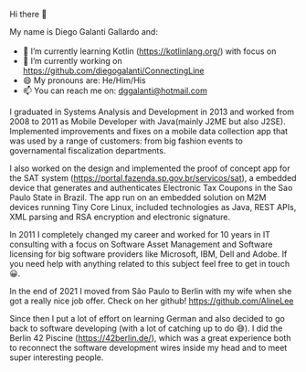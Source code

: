 Hi there 👋

My name is Diego Galanti Gallardo and:

- 🌱 I’m currently learning Kotlin (https://kotlinlang.org/) with focus on <img src="https://user-images.githubusercontent.com/99219186/191023133-a94f4e88-53e5-4de9-96e1-9f4c7e26d2b7.png" height="17">
- 🔭 I’m currently working on https://github.com/diegogalanti/ConnectingLine
- 😄 My pronouns are: He/Him/His
- 📫 You can reach me on: dggalanti@hotmail.com

I graduated in Systems Analysis and Development in 2013 and worked from 2008 to 2011 as Mobile Developer with Java(mainly J2ME but also J2SE). Implemented improvements and fixes on a mobile data collection app that was used by a range of customers: from big fashion events to governamental fiscalization departments.

I also worked on the design and implemented the proof of concept app for the SAT system (https://portal.fazenda.sp.gov.br/servicos/sat), a embedded device that generates and authenticates Electronic Tax Coupons in the Sao Paulo State in Brazil. The app run on an embedded solution on M2M devices running Tiny Core Linux, included technologies as Java, REST APIs, XML parsing and RSA encryption and electronic signature.

In 2011 I completely changed my career and worked for 10 years in IT consulting with a focus on Software Asset Management and Software licensing for big software providers like Microsoft, IBM, Dell and Adobe. If you need help with anything related to this subject feel free to get in touch 😀.

In the end of 2021 I moved from São Paulo to Berlin with my wife when she got a really nice job offer. Check on her github! https://github.com/AlineLee 

Since then I put a lot of effort on learning German and also decided to go back to software developing (with a lot of catching up to do 😅). I did the Berlin 42 Piscine (https://42berlin.de/), which was a great experience both to reconnect the software development wires inside my head and to meet super interesting people.

